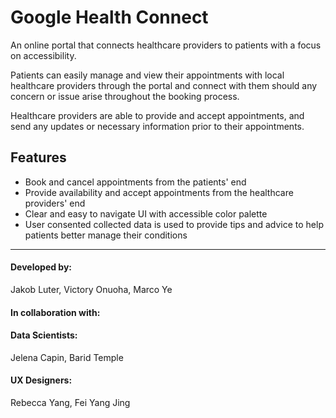 # Google Health Connect

An online portal that connects healthcare providers to patients with a focus on accessibility.

Patients can easily manage and view their appointments with local healthcare providers through the portal and connect with them should any concern or issue arise throughout the booking process. 

Healthcare providers are able to provide and accept appointments, and send any updates or necessary information prior to their appointments.

## Features

- Book and cancel appointments from the patients' end
- Provide availability and accept appointments from the healthcare providers' end
- Clear and easy to navigate UI with accessible color palette
- User consented collected data is used to provide tips and advice to help patients better manage their conditions

---------------------
#### Developed by: 
Jakob Luter, Victory Onuoha, Marco Ye

#### In collaboration with:
#### Data Scientists: 
Jelena Capin, Barid Temple

#### UX Designers:
Rebecca Yang, Fei Yang Jing


